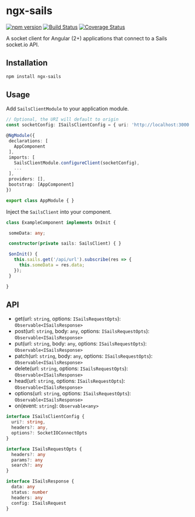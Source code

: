 # ngx-sails

[![npm version](https://badge.fury.io/js/ngx-sails.svg)](https://badge.fury.io/js/ngx-sails)
[![Build Status](https://travis-ci.org/brandom/ngx-sails.svg?branch=master)](https://travis-ci.org/brandom/ngx-sails)
[![Coverage Status](https://coveralls.io/repos/github/brandom/ngx-sails/badge.svg?branch=master)](https://coveralls.io/github/brandom/ngx-sails?branch=master)

A socket client for Angular (2+) applications that connect to a Sails socket.io API.

 ## Installation

 ```bash
 npm install ngx-sails
 ```

 ## Usage

Add `SailsClientModule` to your application module.

 ```ts
 // Optional, the URI will default to origin
const socketConfig: ISailsClientConfig = { uri: 'http://localhost:3000' };

@NgModule({
  declarations: [
    AppComponent
  ],
  imports: [
    SailsClientModule.configureClient(socketConfig),
    ...
  ],
  providers: [],
  bootstrap: [AppComponent]
})

export class AppModule { }
 ```

 Inject the `SailsClient` into your component.

 ```ts
class ExampleComponent implements OnInit {

  someData: any;

  constructor(private sails: SailsClient) { }

  $onInit() {
    this.sails.get('/api/url').subscribe(res => {
      this.someData = res.data;
    });
  }

}
 ```

## API

* get(url: `string`, options: `ISailsRequestOpts`): `Observable<ISailsResponse>`
* post(url: `string`, body: `any`, options: `ISailsRequestOpts`): `Observable<ISailsResponse>`
* put(url: `string`, body: `any`, options: `ISailsRequestOpts`): `Observable<ISailsResponse>`
* patch(url: `string`, body: `any`, options: `ISailsRequestOpts`): `Observable<ISailsResponse>`
* delete(url: `string`, options: `ISailsRequestOpts`): `Observable<ISailsResponse>`
* head(url: `string`, options: `ISailsRequestOpts`): `Observable<ISailsResponse>`
* options(url: `string`, options: `ISailsRequestOpts`): `Observable<ISailsResponse>`
* on(event: `string`): `Observable<any>`

```ts
interface ISailsClientConfig {
  uri?: string,
  headers?: any,
  options?: SocketIOConnectOpts
}

interface ISailsRequestOpts {
  headers?: any
  params?: any
  search?: any
}

interface ISailsResponse {
  data: any
  status: number
  headers: any
  config: ISailsRequest
}
```
